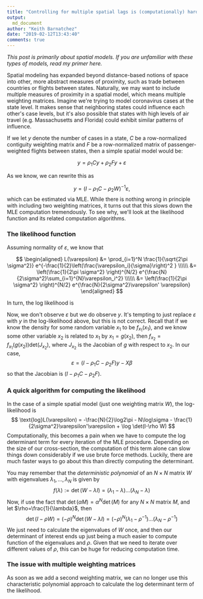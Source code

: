 ```yaml
---
title: "Controlling for multiple spatial lags is (computationally) hard"
output:
  md_document
author: "Keith Barnatchez"
date: "2019-02-12T13:43:40"
comments: true
---
```


*This post is primarily about spatial models. If you are unfamiliar with these types of models, read my primer here.*

Spatial modeling has expanded beyond distance-based notions of space into other, more abstract measures of proximity, such as trade between countries or flights between states. Naturally, we may want to include multiple measures of proximity in a spatial model, which means multiple weighting matrices. Imagine we're trying to model coronavirus cases at the state level. It makes sense that neighboring states could influence each other's case levels, but it's also possible that states with high levels of air travel (e.g. Massachusetts and Florida) could exhibit similar patterns of influence.

If we let $y$ denote the number of cases in a state, $C$ be a row-normalized contiguity weighting matrix and $F$ be a row-normalized matrix of passenger-weighted flights between states, then a simple spatial model would be:

$$
y = \rho_1 C y + \rho_2 F y  + \varepsilon
$$

As we know, we can rewrite this as

$$
y = (I - \rho _1 C - \rho_2 W)^{-1} \varepsilon,
$$
which can be estimated via MLE. While there is nothing wrong in principle with including two weighting matrices, it turns out that this slows down the MLE computation tremendously. To see why, we'll look at the likelihood function and its related computation algorithms.

### The likelihood function
Assuming normality of $\varepsilon$, we know that 

$$
\begin{aligned}
L(\varepsilon) &= \prod_{i=1}^N \frac{1}{\sqrt{2\pi \sigma^2}} e^{-\frac{1}{2}\left(\frac{\varepsilon_i}{\sigma}\right)^2 } \\\\\\
&= \left(\frac{1}{2\pi \sigma^2} \right)^{N/2} e^{\frac{N}{2\sigma^2}\sum_{i=1}^{N}\varepsilon_i^2} \\\\\\
&= \left(\frac{1}{2\pi \sigma^2} \right)^{N/2} e^{\frac{N}{2\sigma^2}\varepsilon' \varepsilon}
\end{aligned} 
$$

In turn, the log likelihood is

Now, we don't observe $\varepsilon$ but we do observe $y$. It's tempting to just replace $\varepsilon$ with $y$ in the log-likelihood above, but this is not correct. Recall that if we know the density for some random variable $x_1$ to be $f_{x_1}(x_1)$, and we know some other variable $x_2$ is related to $x_1$ by $x_1 = g(x_2)$, then $f_{x_2} = f_{x_1}(g(x_2))\text{det}(J_{x_2})$, where $J_{x_2}$ is the Jacobian of $g$ with respect to $x_2$. In our case, 
$$
\varepsilon = (I - \rho_1 C - \rho_2 F)y - X\beta
$$
so that the Jacobian is $(I - \rho_1 C - \rho_2 F)$.

### A quick algorithm for computing the likelihood
In the case of a simple spatial model (just one weighting matrix $W$), the log-likelihood is
$$
\text{log}L(\varepsilon) = -\frac{N}{2}\log2\pi - N\log\sigma - \frac{1}{2\sigma^2}\varepsilon'\varepsilon + \log \det(I-\rho W)
$$
Computationally, this becomes a pain when we have to compute the log determinant term for every iteration of the MLE procedure. Depending on the size of our cross-section, the computation of this term alone can slow things down considerably if we use brute force methods. Luckily, there are much faster ways to go about this than directly computing the determinant.

You may remember that the *deterministic polynomial* of an $N \times N$ matrix $W$ with eigenvalues $\lambda_1,\ldots,\lambda_N$ is given by 
$$
f(\lambda) := \det(W-\lambda I) =   (\lambda_1 - \lambda)\ldots(\lambda_N-\lambda)
$$
Now, if use the fact that $\det(\alpha M) = \alpha^N \det(M)$ for any $N \times N$ matrix $M$, and let $\rho=\frac{1}{\lambda}$, then 
$$
\det(I - \rho W) = (-\rho)^N \det(W - \lambda I) = (-\rho)^N (\lambda_1 - \rho^{-1})\ldots (\lambda_N - \rho^{-1})
$$
We just need to calculate the eigenvalues of $W$ once, and then our determinant of interest ends up just being a much easier to compute function of the eigenvalues and $\rho$. Given that we need to iterate over different values of $\rho$, this can be huge for reducing computation time.

### The issue with multiple weighting matrices
As soon as we add a second weighting matrix, we can no longer use this characteristic polynomial approach to calculate the log determinant term of the likelihood.

